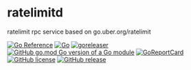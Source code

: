 # ratelimitd 
ratelimit rpc service based on go.uber.org/ratelimit

[![Go Reference](https://pkg.go.dev/badge/github.com/bububa/ratelimitd.svg)](https://pkg.go.dev/github.com/bububa/ratelimitd)
[![Go](https://github.com/bububa/ratelimitd/actions/workflows/go.yml/badge.svg)](https://github.com/bububa/ratelimitd/actions/workflows/go.yml)
[![goreleaser](https://github.com/bububa/ratelimitd/actions/workflows/goreleaser.yml/badge.svg)](https://github.com/bububa/ratelimitd/actions/workflows/goreleaser.yml)
[![GitHub go.mod Go version of a Go module](https://img.shields.io/github/go-mod/go-version/bububa/ratelimitd.svg)](https://github.com/bububa/ratelimitd)
[![GoReportCard](https://goreportcard.com/badge/github.com/bububa/ratelimitd)](https://goreportcard.com/report/github.com/bububa/ratelimitd)
[![GitHub license](https://img.shields.io/github/license/bububa/ratelimitd.svg)](https://github.com/bububa/ratelimitd/blob/master/LICENSE)
[![GitHub release](https://img.shields.io/github/release/bububa/ratelimitd.svg)](https://GitHub.com/bububa/ratelimitd/releases/)



